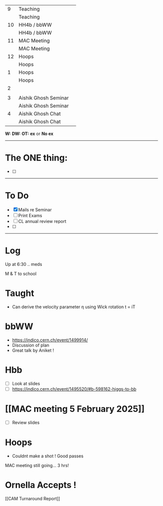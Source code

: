 
|     |                      |     |
| --- | -------------------- | --- |
| 9   | Teaching             |     |
|     | Teaching             |     |
| 10  | HH4b / bbWW          |     |
|     | HH4b / bbWW          |     |
| 11  | MAC Meeting          |     |
|     | MAC Meeting          |     |
| 12  | Hoops                |     |
|     | Hoops                |     |
| 1   | Hoops                |     |
|     | Hoops                |     |
| 2   |                      |     |
|     |                      |     |
| 3   | Aishik Ghosh Seminar |     |
|     | Aishik Ghosh Seminar |     |
| 4   | Aishik Ghosh Chat    |     |
|     | Aishik Ghosh Chat    |     |

**W:**
**DW:**
**OT:**
**ex** or **No ex**

---
# The ONE thing: 
- [ ] 

---
# To Do

- [x] Mails re Seminar
- [ ] Print Exams
- [ ] CL annual review report
- [ ] 

---

# Log

Up at 6:30 .. meds

M & T to school

# Taught 
- Can derive the velocity parameter η using Wick rotation t = iT

# bbWW
- https://indico.cern.ch/event/1499914/
- Discussion of plan
- Great talk by Aniket ! 

# Hbb
- [ ] Look at slides
- [ ] https://indico.cern.ch/event/1495520/#b-598162-higgs-to-bb

# [[MAC meeting 5 February 2025]]
- [ ] Review slides

# Hoops
- Couldnt make a shot ! Good passes

MAC meeting still going... 3 hrs!

# Ornella Accepts !

[[CAM Turnaround Report]]


